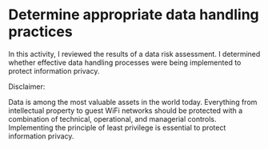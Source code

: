 # Determine appropriate data handling practices

In this activity, I reviewed the results of a data risk assessment. I determined whether effective data handling processes were being implemented to protect information privacy.

Disclaimer:

Data is among the most valuable assets in the world today. Everything from intellectual property to guest WiFi networks should be protected with a combination of technical, operational, and managerial controls. Implementing the principle of least privilege is essential to protect information privacy.
